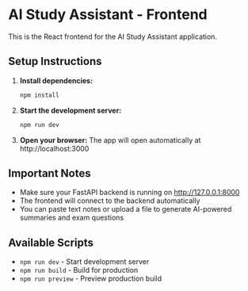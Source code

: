 # AI Study Assistant - Frontend

This is the React frontend for the AI Study Assistant application.

## Setup Instructions

1. **Install dependencies:**
   ```bash
   npm install
   ```

2. **Start the development server:**
   ```bash
   npm run dev
   ```

3. **Open your browser:**
   The app will open automatically at http://localhost:3000

## Important Notes

- Make sure your FastAPI backend is running on http://127.0.0.1:8000
- The frontend will connect to the backend automatically
- You can paste text notes or upload a file to generate AI-powered summaries and exam questions

## Available Scripts

- `npm run dev` - Start development server
- `npm run build` - Build for production
- `npm run preview` - Preview production build
